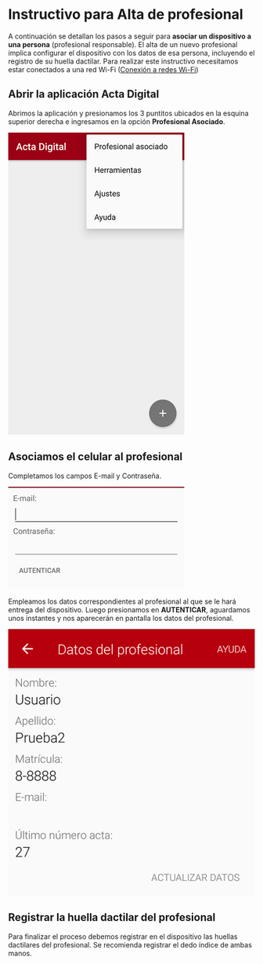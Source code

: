 # Instructivo para **Alta de profesional**

A continuación se detallan los pasos a seguir para **asociar un dispositivo a una persona** (profesional responsable). El alta de un nuevo profesional implica configurar el dispositivo con los datos de esa persona, incluyendo el registro de su huella dactilar. Para realizar este instructivo necesitamos estar conectados a una red Wi-Fi ([Conexión a redes Wi-Fi](https://actadigital.readthedocs.io/es/latest/instructivo-app/#conexion-a-redes-wi-fi))

## Abrir la aplicación Acta Digital
Abrimos la aplicación y presionamos los 3 puntitos ubicados en la esquina superior derecha e ingresamos en la opción **Profesional Asociado**.

![Profesional1](img/alta_profesional1.png)

## Asociamos el celular al profesional
Completamos los campos E-mail y Contraseña.

![Profesional2](img/alta_profesional2.png)

Empleamos los datos correspondientes al profesional al que se le hará entrega del dispositivo. Luego presionamos en **AUTENTICAR**, aguardamos unos instantes y nos aparecerán en pantalla los datos del profesional.

![Profesional3](img/alta_profesional3.png)

## Registrar la huella dactilar del profesional
Para finalizar el proceso debemos registrar en el dispositivo las huellas dactilares del profesional. Se recomienda registrar el dedo índice de ambas manos.  
